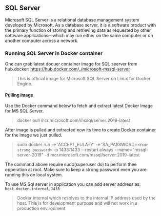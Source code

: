 ## SQL Server

Microsoft SQL Server is a relational database management system developed by Microsoft. As a database server, it is a software product with the primary function of storing and retrieving data as requested by other software applications—which may run either on the same computer or on another computer across a network.

### Running SQL Server in Docker container
One can grab latest docuer container image for SQL seerver from hub.docker: https://hub.docker.com/_/microsoft-mssql-server
> This is official image for Microsoft SQL Server on Linux for Docker Engine.

#### Pulling image
Use the Docker command below to fetch and extract latest Docker Image for MS SQL Server.
> docker pull mcr.microsoft.com/mssql/server:2019-latest

After image is pulled and extracted now its time to create Docker container for the image we just pulled.
> sudo docker run -e 'ACCEPT_EULA=Y' -e 'SA_PASSWORD=```<Your strong password>``` -p 1433:1433 --restart always --name="mssql-server-2019"  -d mcr.microsoft.com/mssql/server:2019-latest

The command above require sudo(superuser do) to perform thee opperation at root.
Make sure to keep a strong password even you are running this on local system.

To use MS Sql server in application you can add server address as: ```host.docker.internal,1433```
> Docker internal which resolves to the internal IP address used by the host. This is for development purpose and will not work in a production environment
